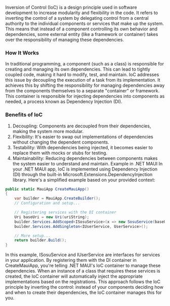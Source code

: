 Inversion of Control (IoC) is a design principle used in software development to increase modularity and flexibility in the code. It refers to inverting the control of a system by delegating control from a central authority to the individual components or services that make up the system. This means that instead of a component controlling its own behavior and dependencies, some external entity (like a framework or container) takes over the responsibility of managing these dependencies.

### How It Works

In traditional programming, a component (such as a class) is responsible for creating and managing its own dependencies. This can lead to tightly coupled code, making it hard to modify, test, and maintain.
IoC addresses this issue by decoupling the execution of a task from its implementation. It achieves this by shifting the responsibility for managing dependencies away from the components themselves to a separate "container" or framework. This container is responsible for injecting dependencies into components as needed, a process known as Dependency Injection (DI).

### Benefits of IoC

1. Decoupling: Components are decoupled from their dependencies, making the system more modular.
2. Flexibility: It's easier to swap out implementations of dependencies without changing the dependent components.
3. Testability: With dependencies being injected, it becomes easier to replace them with mocks or stubs for testing.
4. Maintainability: Reducing dependencies between components makes the system easier to understand and maintain.
   Example in .NET MAUI
   In your .NET MAUI app, IoC is implemented using Dependency Injection (DI) through the built-in Microsoft.Extensions.DependencyInjection library. Here's a simplified example based on your provided context:

```C#
public static MauiApp CreateMauiApp()
{
    var builder = MauiApp.CreateBuilder();
    // Configuration and setup...

    // Registering services with the DI container
    Uri baseUri = new Uri(uriString);
    builder.Services.AddScoped<ISosuService>(x => new SosuService(baseUri));
    builder.Services.AddSingleton<IUserService, UserService>();

    // More setup...
    return builder.Build();
}

```

In this example, ISosuService and IUserService are interfaces for services in your application. By registering them with the DI container in CreateMauiApp, you're telling .NET MAUI's IoC container to manage these dependencies. When an instance of a class that requires these services is created, the IoC container will automatically inject the appropriate implementations based on the registrations.
This approach follows the IoC principle by inverting the control: instead of your components deciding how and when to create their dependencies, the IoC container manages this for you.

